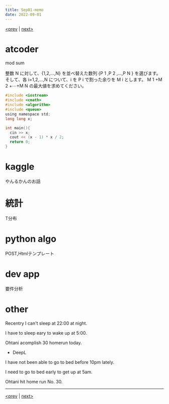 ```yaml
---
title: Sep01-memo 
date: 2022-09-01 
---
```


[<prev](https://idekworks.github.io/TechnicalMemo/2022/08/31/Aug31.html) | [next>](https://idekworks.github.io/TechnicalMemo/2022/09/02/Sep02.html) 

# atcoder
mod sum

整数 N に対して、{1,2,...,N} を並べ替えた数列 {P  1   ,P  2   ,...,P  N   } を選びます。  そして、各 i=1,2,...,N について、i を P  i    で割った余りを M  i    とします。  M  1   +M  2   +⋯+M  N    の最大値を求めてください。
```c
#include <iostream>
#include <cmath>
#include <algorithm>
#include <queue>
using namespace std;
long long x;

int main(){
  cin >> x;
  cout << (x - 1) * x / 2;
  return 0;
}

```

# kaggle
やんるかんのお話

# 統計
T分布

# python algo
POST,Htmlテンプレート

# dev app
要件分析
# other
Recentry I can't sleep at 22:00 at night.

I have to sleep eary to wake up at 5:00.

Ohtani acomplish 30 homerun today.

- DeepL

I have not been able to go to bed before 10pm lately.

I need to go to bed early to get up at 5am.

Ohtani hit home run No. 30.

***

[<prev](https://idekworks.github.io/TechnicalMemo/2022/08/31/Aug31.html) | [next>](https://idekworks.github.io/TechnicalMemo/2022/09/02/Sep02.html)

